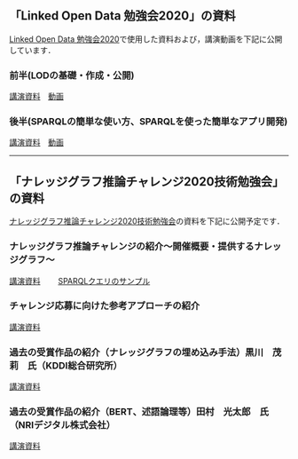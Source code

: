 ## 「Linked Open Data 勉強会2020」の資料
[Linked Open Data 勉強会2020](https://lod-ws-2020.peatix.com/view)で使用した資料および，講演動画を下記に公開しています．

### 前半(LODの基礎・作成・公開)
[講演資料](https://www.slideshare.net/KnowledgeGraph/linked-open-data2020-lod)　[動画](https://www.dropbox.com/s/zzq3j8pnl1rz7gt/LOD-2020-0826-01.mp4?dl=0)

### 後半(SPARQLの簡単な使い方、SPARQLを使った簡単なアプリ開発)
[講演資料](https://www.slideshare.net/KnowledgeGraph/linked-open-data2020-sparqlsparql/)　[動画](https://www.dropbox.com/s/cn2now3roe87fvg/LOD-2020-0826-02.mp4?dl=0)


---
## 「ナレッジグラフ推論チャレンジ2020技術勉強会」の資料
[ナレッジグラフ推論チャレンジ2020技術勉強会](https://kgrc2020ws.peatix.com/)の資料を下記に公開予定です．

### ナレッジグラフ推論チャレンジの紹介～開催概要・提供するナレッジグラフ～  
[講演資料](https://github.com/KnowledgeGraphJapan/LOD-ws-2020/raw/master/kgrc2020ws/KGRC-WS-ChallengIntro-KG-Schema_2020-0909.pdf)　　
[SPARQLクエリのサンプル](https://github.com/KnowledgeGraphJapan/LOD-ws-2020/blob/master/kgrc2020ws/SPARQL-Sample-KGRC2020.md)

### チャレンジ応募に向けた参考アプローチの紹介
[講演資料](https://www.slideshare.net/TakanoriUgai/2020-238446011)　　

### 過去の受賞作品の紹介（ナレッジグラフの埋め込み手法）黒川　茂莉　氏（KDDI総合研究所）
[講演資料](https://github.com/KnowledgeGraphJapan/LOD-ws-2020/raw/master/kgrc2020ws/KGRC20200909-KDDI.pdf)　　

### 過去の受賞作品の紹介（BERT、述語論理等）田村　光太郎　氏（NRIデジタル株式会社）
[講演資料](https://github.com/KnowledgeGraphJapan/LOD-ws-2020/raw/master/kgrc2020ws/NRI.pptx)　　

